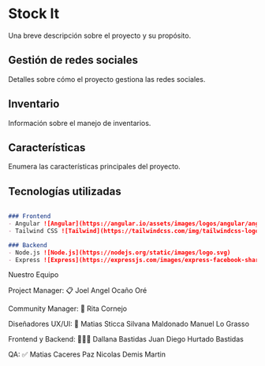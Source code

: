 # Stock It

Una breve descripción sobre el proyecto y su propósito.

## Gestión de redes sociales

Detalles sobre cómo el proyecto gestiona las redes sociales.

## Inventario

Información sobre el manejo de inventarios.

## Características

Enumera las características principales del proyecto.

## Tecnologías utilizadas

```markdown

### Frontend
- Angular ![Angular](https://angular.io/assets/images/logos/angular/angular.svg)
- Tailwind CSS ![Tailwind](https://tailwindcss.com/img/tailwindcss-logo.svg)

### Backend
- Node.js ![Node.js](https://nodejs.org/static/images/logo.svg)
- Express ![Express](https://expressjs.com/images/express-facebook-share.png)
```

Nuestro Equipo

Project Manager: 📋
Joel Angel Ocaño Oré 

Community Manager: 📲
Rita Cornejo

Diseñadores UX/UI: 🎨
Matias Sticca
  Silvana Maldonado 
    Manuel Lo Grasso

Frontend y Backend: 👨🏻‍💻
Dallana Bastidas 
  Juan Diego Hurtado Bastidas


QA: ✅
Matias Caceres Paz
  Nicolas Demis Martin
